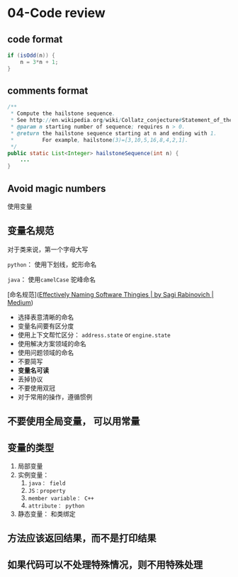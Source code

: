 # 04-Code review



## code format

```java
if (isOdd(n)) {
    n = 3*n + 1;
}
```

## comments format

```java
/**
 * Compute the hailstone sequence.
 * See http://en.wikipedia.org/wiki/Collatz_conjecture#Statement_of_the_problem
 * @param n starting number of sequence; requires n > 0.
 * @return the hailstone sequence starting at n and ending with 1.
 *         For example, hailstone(3)=[3,10,5,16,8,4,2,1].
 */
public static List<Integer> hailstoneSequence(int n) {
    ...
}
```



## Avoid magic numbers 

使用变量

## 变量名规范

对于类来说，第一个字母大写

`python`： 使用下划线，蛇形命名

`java`： 使用`camelCase` 驼峰命名

[命名规范]([Effectively Naming Software Thingies | by Sagi Rabinovich | Medium](https://medium.com/@rabinovichsagi/effectively-naming-software-thingies-fcea9d78a699))

- 选择表意清晰的命名
- 变量名间要有区分度
- 使用上下文帮忙区分：   `address.state` or `engine.state`
- 使用解决方案领域的命名
- 使用问题领域的命名 
- 不要简写
- **变量名可读**
- 丢掉协议
- 不要使用双冠
- 对于常用的操作，遵循惯例

## 不要使用全局**变量**， 可以用常量



## 变量的类型

1. 局部变量
2. 实例变量： 
   1. `java： field`
   2. `JS：property`
   3. `member variable： C++`
   4. `attribute： python`
3. 静态变量： 和类绑定

## 方法应该返回结果，而不是打印结果

## 如果代码可以不处理特殊情况，则不用特殊处理